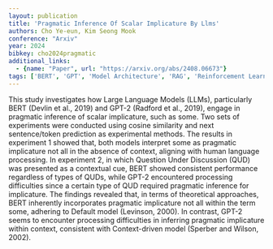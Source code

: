 ```yaml
---
layout: publication
title: 'Pragmatic Inference Of Scalar Implicature By Llms'
authors: Cho Ye-eun, Kim Seong Mook
conference: "Arxiv"
year: 2024
bibkey: cho2024pragmatic
additional_links:
  - {name: "Paper", url: "https://arxiv.org/abs/2408.06673"}
tags: ['BERT', 'GPT', 'Model Architecture', 'RAG', 'Reinforcement Learning', 'Uncategorized']
---
```

This study investigates how Large Language Models (LLMs), particularly BERT
(Devlin et al., 2019) and GPT-2 (Radford et al., 2019), engage in pragmatic
inference of scalar implicature, such as some. Two sets of experiments were
conducted using cosine similarity and next sentence/token prediction as
experimental methods. The results in experiment 1 showed that, both models
interpret some as pragmatic implicature not all in the absence of context,
aligning with human language processing. In experiment 2, in which Question
Under Discussion (QUD) was presented as a contextual cue, BERT showed
consistent performance regardless of types of QUDs, while GPT-2 encountered
processing difficulties since a certain type of QUD required pragmatic
inference for implicature. The findings revealed that, in terms of theoretical
approaches, BERT inherently incorporates pragmatic implicature not all within
the term some, adhering to Default model (Levinson, 2000). In contrast, GPT-2
seems to encounter processing difficulties in inferring pragmatic implicature
within context, consistent with Context-driven model (Sperber and Wilson,
2002).
